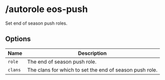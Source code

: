 # /autorole eos-push

Set end of season push roles.

## Options

| Name | Description |
|------|-------------|
| `role` | The end of season push role. |
| `clans` | The clans for which to set the end of season push role. |

